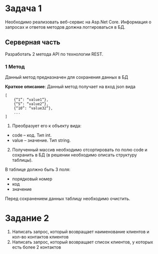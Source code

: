 # Задача 1
Необходимо реализовать веб-сервис на Asp.Net Core. Информация о запросах и ответов методов должна логгироваться в БД.

## Серверная часть
Разработать 2 метода API по технологии REST.

### 1 Метод
Данный метод предназначен для сохранения данных в БД

**Краткое описание**:
Данный метод получает на вход json вида
```
[
    {“1”: “value1”},
    {“5”: “value2”},
    {“10”: “value32”},
    ...
]
```
1. 	Преобразует его к объекту вида:
- code – код. Тип int.
- value – значение. Тип string.
2. Полученный массив необходимо отсортировать по полю code и сохранить в БД (в решении необходимо описать структуру таблицы).

В таблице должно быть 3 поля:
-  	порядковый номер
-  	код
-  	значение

Перед сохранением данных таблицу необходимо очистить.


# Задание 2
1. Написать запрос, который возвращает наименование клиентов и кол-во контактов клиентов
2. Написать запрос, который возвращает список клиентов, у которых есть более 2 контактов
